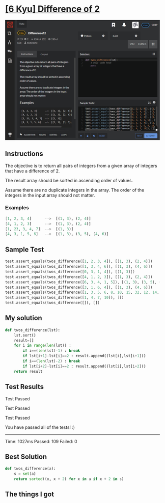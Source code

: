 # [[6 Kyu] Difference of 2](https://www.codewars.com/kata/5340298112fa30e786000688/train/python)

![image](./Problem.png)


## Instructions

The objective is to return all pairs of integers from a given array of integers that have a difference of 2.

The result array should be sorted in ascending order of values.

Assume there are no duplicate integers in the array. The order of the integers in the input array should not matter.

### Examples

```python
[1, 2, 3, 4]      -->  [(1, 3), (2, 4)]
[4, 1, 2, 3]      -->  [(1, 3), (2, 4)]
[1, 23, 3, 4, 7]  -->  [(1, 3)]
[4, 3, 1, 5, 6]   -->  [(1, 3), (3, 5), (4, 6)]
```



## Sample Test

```python
test.assert_equals(twos_difference([1, 2, 3, 4]), [(1, 3), (2, 4)])
test.assert_equals(twos_difference([1, 3, 4, 6]), [(1, 3), (4, 6)])
test.assert_equals(twos_difference([0, 3, 1, 4]), [(1, 3)])
test.assert_equals(twos_difference([4, 1, 2, 3]), [(1, 3), (2, 4)])
test.assert_equals(twos_difference([6, 3, 4, 1, 5]), [(1, 3), (3, 5), (4, 6)])
test.assert_equals(twos_difference([3, 1, 6, 4]), [(1, 3), (4, 6)])
test.assert_equals(twos_difference([1, 3, 5, 6, 8, 10, 15, 32, 12, 14, 56]), [(1, 3), (3, 5), (6, 8), (8, 10), (10, 12), (12, 14)])
test.assert_equals(twos_difference([1, 4, 7, 10]), [])
test.assert_equals(twos_difference([]), [])
```



## My solution

```python
def twos_difference(lst): 
    lst.sort()
    result=[]
    for i in range(len(lst)) : 
        if i==(len(lst)-1) : break
        if lst[i+1]-lst[i]==2 : result.append((lst[i],lst[i+1]))
        if i==(len(lst)-2) : break
        if lst[i+2]-lst[i]==2 : result.append((lst[i],lst[i+2]))
    return result
```



## Test Results

Test Passed

Test Passed

Test Passed

You have passed all of the tests! :)

---------

Time: 1027ms Passed: 109 Failed: 0



## Best Solution

```python
def twos_difference(a):
    s = set(a)
    return sorted((x, x + 2) for x in a if x + 2 in s)
```



## The things I got

